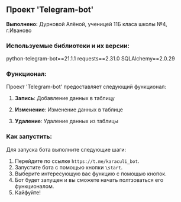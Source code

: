 ## Проект 'Telegram-bot'

**Выполнено:** Дурновой Алёной, ученицей 11Б класа школы №4, г.Иваново

### Используемые библиотеки и их версии:

python-telegram-bot==21.1.1
requests==2.31.0
SQLAlchemy==2.0.29

### Функционал:

Проект 'Telegram-bot' предоставляет следующий функционал:

1. **Запись**: Добавление данных в таблицу

2. **Изменение**: Изменение данных в таблице

3. **Удаление**: Удаление данных из таблицы


### Как запустить:

Для запуска бота выполните следующие шаги:

1. Перейдите по ссылке `https://t.me/karaculi_bot`.
2. Запустите бота с помощью кнопки `\start`.
3. Выберите интересующую вас функцию с помощью кнопок.
4. Бот будет запущен и вы сможете начать полтзоваться его функционалом.
5. Кайфуйте!